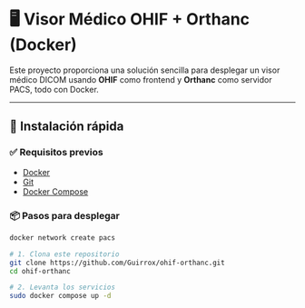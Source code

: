 # 🖥️ Visor Médico OHIF + Orthanc (Docker)

Este proyecto proporciona una solución sencilla para desplegar un visor médico DICOM usando **OHIF** como frontend y **Orthanc** como servidor PACS, todo con Docker.

---

## 🚀 Instalación rápida

### ✅ Requisitos previos

- [Docker](https://docs.docker.com/get-docker/)
- [Git](https://git-scm.com/)
- [Docker Compose](https://docs.docker.com/compose/install/)

### 📦 Pasos para desplegar

```bash
docker network create pacs

# 1. Clona este repositorio
git clone https://github.com/Guirrox/ohif-orthanc.git
cd ohif-orthanc

# 2. Levanta los servicios
sudo docker compose up -d

